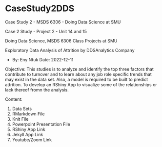 # CaseStudy2DDS
Case Study 2 - MSDS 6306 - Doing Data Science at SMU

Case 2 Study - Project 2 - Unit 14 and 15

Doing Data Science, MSDS 6306 Class Projects at SMU

Exploratory Data Analysis of Attrition by DDSAnalytics Company
- By: Eny Ntuk
Date: 2022-12-11

Objective:
This studies is to analyze and identify the top three factors that contribute to turnover and to learn about any job role specific trends that may exist in the data set. Also, a model is required to be built to predict attrition. To develop an RShiny App to visualize some of the relationships or lack thereof fromn the analysis. 

Content:
1) Data Sets
2) RMarkdown File
3) Knit File
4) Powerpoint Presentation File
5) RShiny App Link
6) Jekyll App Link
7) Youtube/Zoom Link
